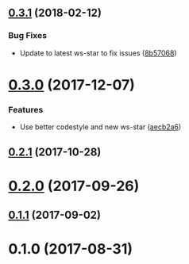 <a name="0.3.1"></a>
## [0.3.1](https://github.com/mkg20001/js-libp2p-websocket-star-multi/compare/v0.3.0...v0.3.1) (2018-02-12)


### Bug Fixes

* Update to latest ws-star to fix issues ([8b57068](https://github.com/mkg20001/js-libp2p-websocket-star-multi/commit/8b57068))



<a name="0.3.0"></a>
# [0.3.0](https://github.com/mkg20001/js-libp2p-websocket-star-multi/compare/v0.2.1...v0.3.0) (2017-12-07)


### Features

* Use better codestyle and new ws-star ([aecb2a6](https://github.com/mkg20001/js-libp2p-websocket-star-multi/commit/aecb2a6))



<a name="0.2.1"></a>
## [0.2.1](https://github.com/mkg20001/js-libp2p-websocket-star-multi/compare/v0.2.0...v0.2.1) (2017-10-28)



<a name="0.2.0"></a>
# [0.2.0](https://github.com/mkg20001/js-libp2p-websocket-star-multi/compare/v0.1.1...v0.2.0) (2017-09-26)



<a name="0.1.1"></a>
## [0.1.1](https://github.com/mkg20001/js-libp2p-websocket-star-multi/compare/v0.1.0...v0.1.1) (2017-09-02)



<a name="0.1.0"></a>
# 0.1.0 (2017-08-31)



